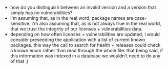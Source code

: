 - how do you distinguish between an invalid version and a version that simply has no vulnerabilities?
- i'm assuming that, as in the real word, package names are case-sensitive. i'm also assuming that, as is not always true
in the real world, that we trust the integrity of our licenses + vulnerabilities data.
- depending on how often licenses + vulnerabilities are updated, I would consider preseeding the application with a list
of current known packages. this way the call to search for health + releases could check a known enum rather than read
through the whole file. that being said, if this information was indexed in a database we wouldn't need to do any of that ;)
